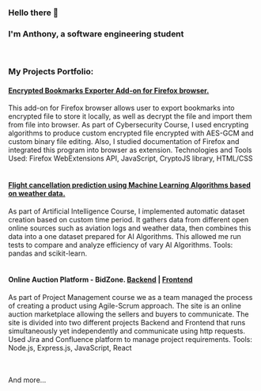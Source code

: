 ### Hello there 👋
### I'm Anthony, a software engineering student
<br>

### My Projects Portfolio:

#### [Encrypted Bookmarks Exporter Add-on for Firefox browser.](https://github.com/e4nthony/Encrypted-Bookmarks-Exporter-Add-on)
This add-on for Firefox browser allows user to export bookmarks into encrypted file to store it locally, as well as decrypt the file and import them from file into browser. 
As part of Cybersecurity Course, I used encrypting algorithms to produce custom encrypted file encrypted with AES-GCM and custom binary file editing. Also, I studied documentation of Firefox and integrated this program into browser as extension. Technologies and Tools Used: Firefox WebExtensions API, JavaScript, CryptoJS library, HTML/CSS
<br><br>

#### [Flight cancellation prediction using Machine Learning Algorithms based on weather data.](https://github.com/e4nthony/flight_cancelation_predict_usingANN)
As part of Artificial Intelligence Course, I implemented automatic dataset creation based on custom time period. It gathers data from different open online sources such as aviation logs and weather data, then combines this data into a one dataset prepared for AI Algorithms. This allowed me run tests to compare and analyze efficiency of vary AI Algorithms. 
Tools: pandas and scikit-learn.
<br><br>

#### Online Auction Platform - BidZone. [Backend](https://github.com/e4nthony/ProjectManagement2023_BE) | [Frontend](https://github.com/e4nthony/ProjectManagement2023_FE)

As part of Project Management course we as a team managed the process of creating a product using Agile-Scrum approach. The site is an online auction marketplace allowing the sellers and buyers to communicate. The site is divided into two different projects Backend and Frontend that runs simultaneously yet independently and communicate using http requests. Used Jira and Confluence platform to manage project requirements. Tools: Node.js, Express.js, JavaScript, React

<br><br>
And more...

<!--
**e4nthony/e4nthony** is a ✨ _special_ ✨ repository because its `README.md` (this file) appears on your GitHub profile.

Here are some ideas to get you started:

- 🔭 I’m currently working on ...
- 🌱 I’m currently learning ...
- 👯 I’m looking to collaborate on ...
- 🤔 I’m looking for help with ...
- 💬 Ask me about ...
- 📫 How to reach me: ...
- 😄 Pronouns: ...
- ⚡ Fun fact: ...
-->
